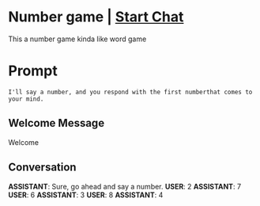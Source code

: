 

# Number game | [Start Chat](https://gptcall.net/chat.html?data=%7B%22contact%22%3A%7B%22id%22%3A%22A2fNAdzDGveGGWfapT3I6%22%2C%22flow%22%3Atrue%7D%7D)
This a number game kinda like word game

# Prompt

```
I'll say a number, and you respond with the first numberthat comes to your mind.
```

## Welcome Message
Welcome

## Conversation

**ASSISTANT**: Sure, go ahead and say a number.
**USER**: 2
**ASSISTANT**: 7
**USER**: 6
**ASSISTANT**: 3
**USER**: 8
**ASSISTANT**: 4


